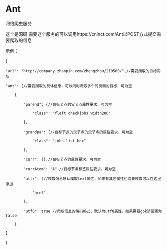 # Ant
网络爬虫服务

这个是源码
需要这个服务的可以调用https://cninct.com/Ant以POST方式提交需要爬取的信息

示例：

{

    "url": "http://company.zhaopin.com/zhengzhou/210500/",//需要爬取的目标网址

    "ant": [//需要爬取的具体信息，可以同时爬取多个同页面的目标，可为空

        {

            "parend": {//目标节点的父节点属性要求，可为空

                "class": "fleft checkjobs width280"

            },

            "grandpa": {//目标节点的父节点的父节点的属性要求，可为空

                "class": "jobs-list-box"

            },

            "curr": {},//目标节点的属性要求，可为空

            "currAtom": "A",//目标节点标签属性要求，可为空

            "attr": [//爬取信息默认爬取text属性，如果有其它属性也需要爬取可以在这里添加

                "href"

            ],

            "utf8": true //爬取信息的编码格式，默认为utf8属性，如果需要gbk请设置为false

        }

    ]

}